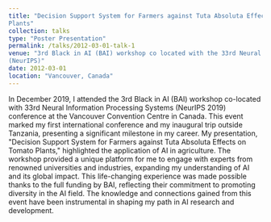 ```yaml
---
title: "Decision Support System for Farmers against Tuta Absoluta Effects on Tomato Plants
Plants"
collection: talks
type: "Poster Presentation"
permalink: /talks/2012-03-01-talk-1
venue: "3rd Black in AI (BAI) workshop co located with the 33rd Neural Information Processing Systems
(NeurIPS)"
date: 2012-03-01
location: "Vancouver, Canada"
---
```


In December 2019, I attended the 3rd Black in AI (BAI) workshop co-located with 33rd Neural Information Processing Systems (NeurIPS 2019) conference at the Vancouver Convention Centre in Canada. This event marked my first international conference and my inaugural trip outside Tanzania, presenting a significant milestone in my career. My presentation, "Decision Support System for Farmers against Tuta Absoluta Effects on Tomato Plants," highlighted the application of AI in agriculture. The workshop provided a unique platform for me to engage with experts from renowned universities and industries, expanding my understanding of AI and its global impact. This life-changing experience was made possible thanks to the full funding by BAI, reflecting their commitment to promoting diversity in the AI field. The knowledge and connections gained from this event have been instrumental in shaping my path in AI research and development.
